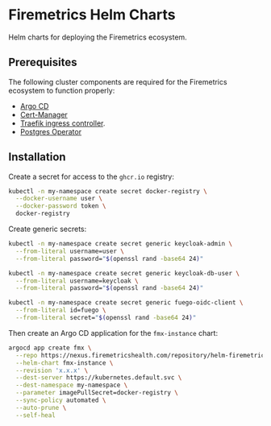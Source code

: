 # Firemetrics Helm Charts

Helm charts for deploying the Firemetrics ecosystem.

## Prerequisites

The following cluster components are required for the Firemetrics ecosystem to function properly:

- [Argo CD](https://argo-cd.readthedocs.io/en/stable/)
- [Cert-Manager](https://cert-manager.io/docs/installation/)
- [Traefik ingress controller](https://doc.traefik.io/traefik/getting-started/quick-start-with-kubernetes/).
- [Postgres Operator](https://github.com/zalando/postgres-operator/blob/master/docs/quickstart.md#deployment-options)

## Installation

Create a secret for access to the `ghcr.io` registry:

```bash
kubectl -n my-namespace create secret docker-registry \
  --docker-username user \
  --docker-password token \
  docker-registry
```

Create generic secrets:

```bash
kubectl -n my-namespace create secret generic keycloak-admin \
  --from-literal username=user \
  --from-literal password="$(openssl rand -base64 24)"

kubectl -n my-namespace create secret generic keycloak-db-user \
  --from-literal username=keycloak \
  --from-literal password="$(openssl rand -base64 24)"

kubectl -n my-namespace create secret generic fuego-oidc-client \
  --from-literal id=fuego \
  --from-literal secret="$(openssl rand -base64 24)"
```

Then create an Argo CD application for the `fmx-instance` chart:

```bash
argocd app create fmx \
  --repo https://nexus.firemetricshealth.com/repository/helm-firemetrics/ \
  --helm-chart fmx-instance \
  --revision 'x.x.x' \
  --dest-server https://kubernetes.default.svc \
  --dest-namespace my-namespace \
  --parameter imagePullSecret=docker-registry \
  --sync-policy automated \
  --auto-prune \
  --self-heal
```
